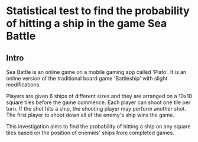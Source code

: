 # Statistical test to find the probability of hitting a ship in the game Sea Battle

## Intro

Sea Battle is an online game on a mobile gaming app called 'Plato'. It is an online version of the traditional board game 'Battleship' with slight modifications.

Players are given 6 ships of different sizes and they are arranged on a 10x10 square tiles before the game commence. Each player can shoot one tile per turn. If the shot hits a ship, the shooting player may perform another shot. The first player to shoot down all of the enemy's ship wins the game.

This investigation aims to find the probability of hitting a ship on any square tiles based on the position of enemies' ships from completed games.
